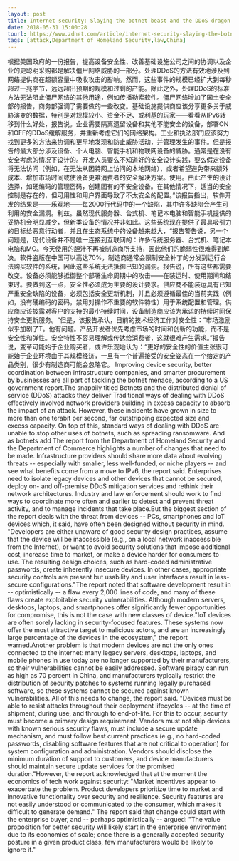 ```yaml
---
layout: post
title: Internet security: Slaying the botnet beast and the DDoS dragon
date: 2018-05-31 15:00:28
tourl: https://www.zdnet.com/article/internet-security-slaying-the-botnet-beast-and-the-ddos-dragon/
tags: [attack,Department of Homeland Security,law,China]
---
```

根据美国政府的一份报告，提高设备安全性、改善基础设施公司之间的协调以及企业的更聪明采购都是解决僵尸网络威胁的一部分。处理DDoS的方法有效地涉及到网络提供商在超额容量中吸收攻击的影响。然而，这些事件的规模已经扩大到每秒超过一兆字节，远远超出预期的规模和过剩的产能。除此之外，处理DDoS的标准方法无法阻止僵尸网络的其他用途，例如传播勒索软件。僵尸网络增加了国土安全部的报告，商务部强调了需要做的一些改变。基础设施提供商应该分享更多关于威胁演变的数据，特别是对规模较小、资金不足、或利基的玩家——看看从IPv6转移到什么好处，报告说。企业需要隔离遗留设备和其他不能安全的设备，部署ON和OFF的DDoS缓解服务，并重新考虑它们的网络架构。工业和执法部门应该努力找到更多的方法来协调和更早地发现和防止威胁活动，并管理发生的事件。但是报告的最大部分涉及设备、个人电脑、智能手机和物联网设备的威胁。通常是在没有安全考虑的情况下设计的。开发人员要么不知道好的安全设计实践，要么假定设备将无法访问（例如，在无法从因特网上访问的本地网络），或者希望避免带来额外成本、增加市场时间或使设备更难消费者的安全解决方案。使用。由此产生的设计选择，如硬编码的管理密码，创建固有的不安全设备。在其他情况下，适当的安全控制是存在的，但可用性和用户界面导致了不太安全的配置。”该报告指出，软件开发的结果是——乐观地——每2000行代码中的一个缺陷，其中许多缺陷会产生可利用的安全漏洞。利兹。虽然现代服务器、台式机、笔记本电脑和智能手机提供的妥协机会明显减少，但新类设备的情况并非如此。这些系统现在提供了最具吸引力的目标给恶意行动者，并且在生态系统中的设备越来越大，“报告警告说，另一个问题是，现代设备并不是唯一连接到互联网的：许多传统服务器、台式机、笔记本电脑和MO。今天使用的胆汁不再被制造商所支持，因此他们的脆弱性很难得到解决。软件盗版在中国可以高达70%，制造商通常会限制安全补丁的分发到运行合法购买软件的系统，因此这些系统无法抵御已知的漏洞。报告说，所有这些都需要改变。设备必须能够抵御整个部署生命周期中的攻击——在装运时、使用期间和结束时。要做到这一点，安全性必须成为主要的设计要求。供应商不能装运具有已知严重安全缺陷的设备，必须包括安全更新机制，并且必须遵循最佳的当前实践（例如，没有硬编码的密码，禁用对操作不重要的软件特性）用于系统配置和管理。供应商应该披露对客户的支持的最小持续时间，设备制造商应该为承诺的持续时间保持安全更新服务。“但是，该报告承认，目前的技术经济工作对安全性：”市场激励似乎加剧了T。他有问题。产品开发者优先考虑市场的时间和创新的功能，而不是安全性和弹性。安全特性不容易理解或传达给消费者，这就很难产生需求。”报告说，变革可能始于企业购买者，或许乐观地认为：“更好的安全性的价值主张很可能始于企业环境由于其规模经济，一旦有一个普遍接受的安全姿态在一个给定的产品类别，很少有制造商可能会忽略它。
Improving device security, better coordination between infrastructure companies, and smarter procurement by businesses are all part of tackling the botnet menace, according to a US government report.The snappily titled Botnets and the distributed denial of service (DDoS) attacks they deliver Traditional ways of dealing with DDoS effectively involved network providers building in excess capacity to absorb the impact of an attack. However, these incidents have grown in size to more than one terabit per second, far outstripping expected size and excess capacity. On top of this, standard ways of dealing with DDoS are unable to stop other uses of botnets, such as spreading ransomware. And as botnets add The report from the Department of Homeland Security and the Department of Commerce highlights a number of changes that need to be made. Infrastructure providers should share more data about evolving threats -- especially with smaller, less well-funded, or niche players -- and see what benefits come from a move to IPv6, the report said. Enterprises need to isolate legacy devices and other devices that cannot be secured, deploy on- and off-premise DDoS mitigation services and rethink their network architectures. Industry and law enforcement should work to find ways to coordinate more often and earlier to detect and prevent threat activity, and to manage incidents that take place.But the biggest section of the report deals with the threat from devices -- PCs, smartphones and IoT devices which, it said, have often been designed without security in mind. "Developers are either unaware of good security design practices, assume that the device will be inaccessible (e.g., on a local network inaccessible from the Internet), or want to avoid security solutions that impose additional cost, increase time to market, or make a device harder for consumers to use. The resulting design choices, such as hard-coded administrative passwords, create inherently insecure devices. In other cases, appropriate security controls are present but usability and user interfaces result in less-secure configurations."The report noted that software development result in -- optimistically -- a flaw every 2,000 lines of code, and many of these flaws create exploitable security vulnerabilities. Although modern servers, desktops, laptops, and smartphones offer significantly fewer opportunities for compromise, this is not the case with new classes of device."IoT devices are often sorely lacking in security-focused features. These systems now offer the most attractive target to malicious actors, and are an increasingly large percentage of the devices in the ecosystem," the report warned.Another problem is that modern devices are not the only ones connected to the internet: many legacy servers, desktops, laptops, and mobile phones in use today are no longer supported by their manufacturers, so their vulnerabilities cannot be easily addressed. Software piracy can run as high as 70 percent in China, and manufacturers typically restrict the distribution of security patches to systems running legally purchased software, so these systems cannot be secured against known vulnerabilities. All of this needs to change, the report said. "Devices must be able to resist attacks throughout their deployment lifecycles -- at the time of shipment, during use, and through to end-of-life. For this to occur, security must become a primary design requirement. Vendors must not ship devices with known serious security flaws, must include a secure update mechanism, and must follow best current practices (e.g., no hard-coded passwords, disabling software features that are not critical to operation) for system configuration and administration. Vendors should disclose the minimum duration of support to customers, and device manufacturers should maintain secure update services for the promised duration."However, the report acknowledged that at the moment the economics of tech work against security: "Market incentives appear to exacerbate the problem. Product developers prioritize time to market and innovative functionality over security and resilience. Security features are not easily understood or communicated to the consumer, which makes it difficult to generate demand." The report said that change could start with the enterprise buyer, and -- perhaps optimistically -- argued: "The value proposition for better security will likely start in the enterprise environment due to its economies of scale; once there is a generally accepted security posture in a given product class, few manufacturers would be likely to ignore it."